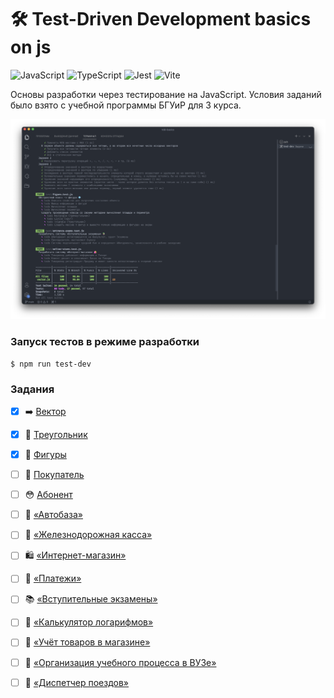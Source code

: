 # 🛠 Test-Driven Development basics on js

![JavaScript](https://img.shields.io/badge/-JavaScript-24292F?style=for-the-badge&logo=JavaScript&logoColor=F7DF1E)
![TypeScript](https://img.shields.io/badge/-TypeScript-24292F?style=for-the-badge&logo=TypeScript&logoColor=3178C6)
![Jest](https://img.shields.io/badge/-Jest-24292F?style=for-the-badge&logo=Jest&logoColor=C21325)
![Vite](https://img.shields.io/badge/-Vite-24292F?style=for-the-badge&logo=Vite&logoColor=646CFF)

Основы разработки через тестирование на JavaScript. Условия заданий было взято с учебной программы БГУиР для 3 курса.

<img src="./docs/Preview.png" alt="Preview" />

### Запуск тестов в режиме разработки

```console
$ npm run test-dev
```

### Задания

- [x] ➡️ [Вектор](./test/vector.test.js)
- [x] 📐 [Треугольник](./test/triangle.test.js)
- [x] 💠 [Фигуры](./test/figure.test.js)
- [ ] 🛒 [Покупатель](./test/customer.test.js)
- [ ] 😳 [Абонент](./test/subscriber.test.js)
- [ ] 🚛 [«Автобаза»](./test/motor-depot.test.js)
- [ ] 🚉 [«Железнодорожная касса»](./test/railway-ticket-office.test.js)
- [ ] 🛍 [«Интернет-магазин»](./test/online-store.test.js)
- [ ] 🏦 [«Платежи»](./test/payments.test.js)
- [ ] 📚 [«Вступительные экзамены»](./test/entrance-exams.test.js)
- [ ] 🧮 [«Калькулятор логарифмов»](./test/logarithm-calculator.test.js)
- [ ] 🧾 [«Учёт товаров в магазине»](./test/store-inventory.test.js)
- [ ] 🏫 [«Организация учебного процесса в ВУЗе»](./test/educational-process.test.js)
- [ ] 🚂 [«Диспетчер поездов»](./test/train-manager.test.js)

